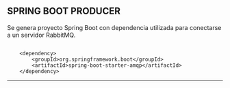 SPRING BOOT PRODUCER
----------------------------------------------------------------------------------------------------

Se genera proyecto Spring Boot con dependencia utilizada para conectarse a un servidor RabbitMQ.

```

	<dependency>
		<groupId>org.springframework.boot</groupId>
		<artifactId>spring-boot-starter-amqp</artifactId>
	</dependency>

```

----------------------------------------------------------------------------------------------------

